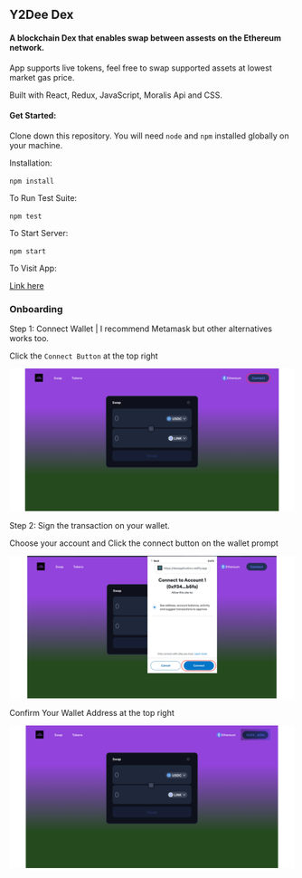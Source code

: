 ## Y2Dee Dex  

#### A blockchain Dex that enables swap between assests on the Ethereum network. 

App supports live tokens, feel free to swap supported assets at lowest market gas price.

Built with React, Redux, JavaScript, Moralis Api and CSS.

#### Get Started:  

Clone down this repository. You will need `node` and `npm` installed globally on your machine.  

Installation:

`npm install`  

To Run Test Suite:  

`npm test`  

To Start Server:

`npm start`  

To Visit App:

[Link here](https://dextokenapplication.netlify.app/) 

### Onboarding

Step 1: Connect Wallet  | I recommend Metamask but other alternatives works too.

Click the `Connect Button` at the top right

![Alt text](https://github.com/y2danny/DexApp/blob/5f27a2379e9bcb9eb1bf7c2475ab84546d317213/Screenshots/y2d1.png)

Step 2: Sign the transaction on your wallet.

Choose your account and Click the connect button on the wallet prompt

![Alt text](https://github.com/y2danny/DexApp/blob/e53b037c5a68890a47f84ae39f096e8b60d183cd/Screenshots/y2d2.png)

Confirm Your Wallet Address at the top right

![Alt text](https://github.com/y2danny/DexApp/blob/e53b037c5a68890a47f84ae39f096e8b60d183cd/Screenshots/y2d3.png)



